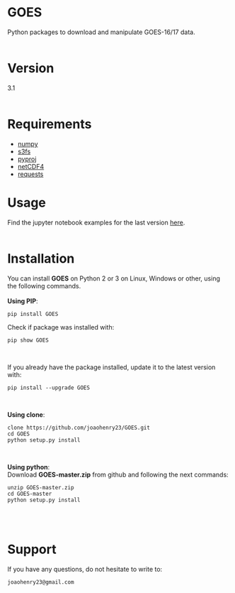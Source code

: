 # GOES
Python packages to download and manipulate GOES-16/17 data.
<br><br>

# Version
3.1
<br><br>

# Requirements
- [numpy](https://numpy.org/)
- [s3fs](https://s3fs.readthedocs.io/en/latest/install.html)
- [pyproj](https://github.com/pyproj4/pyproj)
- [netCDF4](http://unidata.github.io/netcdf4-python/)
- [requests](https://2.python-requests.org/en/master/)


# Usage
Find the jupyter notebook examples for the last version [here](https://github.com/joaohenry23/GOES/blob/master/examples/v3.1/index.ipynb).
<br><br>


# Installation
You can install **GOES** on Python 2 or 3 on Linux, Windows or other, using the following commands.
<br><br>
**Using PIP**:
```
pip install GOES

```

Check if package was installed with:

```
pip show GOES
```
<br>

If you already have the package installed, update it to the latest version with:

```
pip install --upgrade GOES
```
<br>

**Using clone**:
```
clone https://github.com/joaohenry23/GOES.git
cd GOES
python setup.py install

```
<br>

**Using python**:\
Download **GOES-master.zip** from github and following the next commands:
```
unzip GOES-master.zip
cd GOES-master
python setup.py install

```
<br><br>


# Support
If you have any questions, do not hesitate to write to:
```
joaohenry23@gmail.com

```

